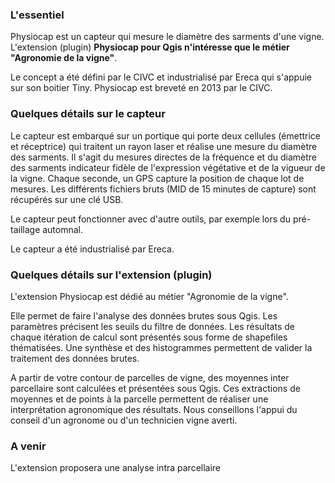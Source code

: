 ### L'essentiel
Physiocap est un capteur qui mesure le diamètre des sarments d'une vigne.
L'extension (plugin) **Physiocap pour Qgis n'intéresse que le métier "Agronomie de la vigne"**. 

Le concept a été défini par le CIVC et industrialisé par Ereca qui s'appuie sur son boitier Tiny.
Physiocap est breveté en 2013 par le CIVC.

### Quelques détails sur le capteur
Le capteur est embarqué sur un portique qui porte deux cellules (émettrice et réceptrice) qui traitent un rayon laser et réalise une mesure du diamètre des sarments. Il s'agit du mesures directes de la fréquence et du diamètre des sarments indicateur fidèle de l'expression végétative et de la vigueur de la vigne.
Chaque seconde, un GPS capture la position de chaque lot de mesures.
Les différents fichiers bruts (MID de 15 minutes de capture) sont récupérés sur une clé USB.

Le capteur peut fonctionner avec d'autre outils, par exemple lors du pré-taillage automnal.

Le capteur a été industrialisé par Ereca.

### Quelques détails sur l'extension (plugin)
L'extension Physiocap est dédié au métier "Agronomie de la vigne".

Elle permet de faire l'analyse des données brutes sous Qgis. Les paramètres précisent les seuils du filtre de données. Les résultats de chaque itération de calcul sont présentés sous forme de shapefiles thématisées. Une synthèse et des histogrammes permettent de valider la traitement des données brutes.

A partir de votre contour de parcelles de vigne, des moyennes inter parcellaire sont calculées et présentées sous Qgis. Ces extractions de moyennes et de points à la parcelle permettent de réaliser une interprétation agronomique des résultats. 
Nous conseillons l'appui du conseil d'un agronome ou d'un technicien vigne averti.

### A venir
L'extension proposera une analyse intra parcellaire 